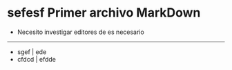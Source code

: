 # sefesf Primer archivo MarkDown
- Necesito investigar  editores de  es necesario
- ---------------------------------------------
- sgef | ede
- cfdcd | efdde




